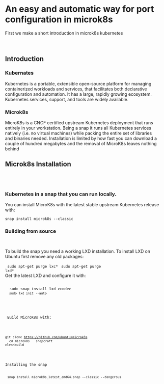 

 <head>
   <title> Cloud Project</title>
  </head>

<h1>An easy and automatic way for port configuration in microk8s</h1>
 <div>
<div> First we make  a short introduction in microk8s kubernetes<div>
  <br/><br/>
  <h2>Introduction</h2>
  <h3>Kubernates</h3>
 <p>Kubernetes is a portable, extensible open-source platform for managing containerized workloads and services, that facilitates both declarative configuration and automation. It has a large, rapidly growing ecosystem. Kubernetes services, support, and tools are widely available.</p>
 <h3> Microk8s</h3>
 <p>
  MicroK8s is a CNCF certified upstream Kubernetes deployment that runs entirely in your workstation. Being a snap it runs all Kubernetes services natively (i.e. no virtual machines) while packing the entire set of libraries and binaries needed. Installation is limited by how fast you can download a couple of hundred megabytes and the removal of MicroK8s leaves nothing behind
 </p>
 </div>
 <div>
  <h2> Microk8s Installation</h2><br/><br/>
  <h3>Kubernetes in a snap that you can run locally.</h3>

<p>You can install MicroK8s with the latest stable upstream Kubernetes release with:</p>

<code>snap install microk8s --classic</code>
<br/>
<h3>Building from source</h3><br/>
<p>To build the snap you need a working LXD installation. To install LXD on Ubuntu first remove any old packages:<p>

 <code> sudo apt-get purge lxc*</code>
  <code> sudo apt-get purge lxd*</code><br/>
 Get the latest LXD and configure it with:
 </p>
 <code>
  sudo snap install lxd >code>
 <code> sudo lxd init --auto
 </code>
 <br/>
 <p> Build MicroK8s with:</p>
 
 <code>git clone https://github.com/ubuntu/microk8s </code>
    <code>   cd microk8s </code>
     <code>  snapcraft cleanbuild</code>
 
 <p>Installing the snap</p>
 <code>snap install microk8s_latest_amd64.snap --classic --dangerous</code>
 
